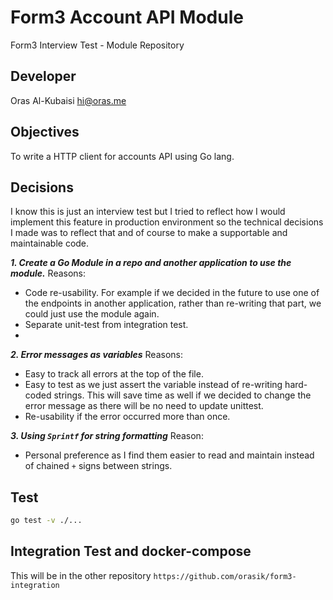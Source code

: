 # Form3 Account API Module
Form3 Interview Test - Module Repository

## Developer

Oras Al-Kubaisi <hi@oras.me>

## Objectives
To write a HTTP client for accounts API using Go lang.

## Decisions
I know this is just an interview test but I tried to reflect how I would implement this feature in production environment
so the technical decisions I made was to reflect that and of course to make a supportable and maintainable code.


***1. Create a Go Module in a repo and another application to use the module.***
Reasons:
- Code re-usability. For example if we decided in the future to use one of the endpoints in another application, rather
than re-writing that part, we could just use the module again.
- Separate unit-test from integration test.
- 

***2. Error messages as variables***
Reasons:
- Easy to track all errors at the top of the file.
- Easy to test as we just assert the variable instead of re-writing hard-coded strings. This will save time as well if we decided to change the error message as there will be no need to update unittest.
- Re-usability if the error occurred more than once.
 
***3. Using `Sprintf` for string formatting***
Reason:
- Personal preference as I find them easier to read and maintain instead of chained `+` signs between strings. 

## Test

```bash
go test -v ./...
```

## Integration Test and docker-compose

This will be in the other repository `https://github.com/orasik/form3-integration`